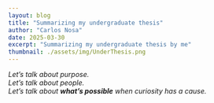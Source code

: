 ```yaml
---
layout: blog
title: "Summarizing my undergraduate thesis"
author: "Carlos Nosa"
date: 2025-03-30
excerpt: "Summarizing my undergraduate thesis by me"
thumbnail: ./assets/img/UnderThesis.png
---
```


*Let’s talk about purpose.  
Let’s talk about people.  
Let’s talk about **what’s possible** when curiosity has a cause.*

